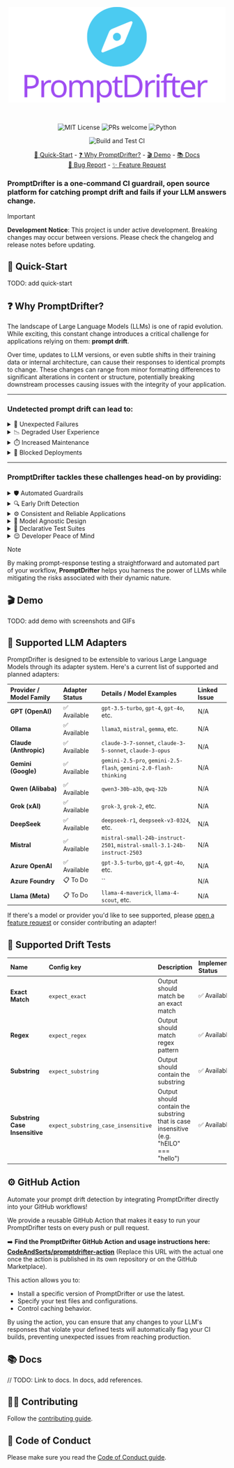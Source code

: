 <p align="center">
  <img src=".docs/promptdrifer-logo.svg" alt="PromptDrifter Logo" width="500"/>
</p>

<br />

<p align="center">
  <img alt="MIT License" src="https://img.shields.io/badge/License-MIT-blue.svg?style=flat-square" />
  <img alt="PRs welcome" src="https://img.shields.io/badge/PRs-welcome-brightgreen.svg?style=flat-square" />
  <img alt="Python" src="https://img.shields.io/badge/Made with-Python-3776AB?style=flat-square&logo=python&logoColor=white" />
</p>

<p align="center">
  <img alt="Build and Test CI" src="https://img.shields.io/github/actions/workflow/status/Code-and-Sorts/PromptDrifter/main-ci.yaml?branch=main&label=Build%20and%20Test&style=flat-square" />
</p>

<p align="center">
  <a href="#-quick-start">🏃 Quick-Start</a> - <a href="#-why-promptdrifter">❓ Why PromptDrifter?</a> - <a href="#-demo">🎬 Demo</a> - <a href="#-docs">📚 Docs</a>
  <br />
  <a href="https://github.com/Code-and-Sorts/PromptDrifter/issues/new?assignees=&template=bug_report.md">🐛 Bug Report</a> - <a href="https://github.com/Code-and-Sorts/PromptDrifter/issues/new?assignees=&template=feature_request.md">✨ Feature Request</a>
</p>

### PromptDrifter is a one-command CI guardrail, open source platform for catching prompt drift and fails if your LLM answers change.

> [!IMPORTANT]
> **Development Notice**: This project is under active development. Breaking changes may occur between versions. Please check the changelog and release notes before updating.

## 🏃 Quick-Start

TODO: add quick-start

## ❓ Why PromptDrifter?

The landscape of Large Language Models (LLMs) is one of rapid evolution. While exciting, this constant change introduces a critical challenge for applications relying on them: **prompt drift**.

Over time, updates to LLM versions, or even subtle shifts in their training data or internal architecture, can cause their responses to identical prompts to change. These changes can range from minor formatting differences to significant alterations in content or structure, potentially breaking downstream processes causing issues with the integrity of your application.

---

### Undetected prompt drift can lead to:
<details>
<summary>🚨 Unexpected Failures</summary>
Applications or CI/CD pipelines may break silently or with cryptic errors when LLM outputs deviate from expected formats or content.
</details>

<details>
<summary>📉 Degraded User Experience</summary>
Features relying on consistent LLM responses can malfunction, leading to user frustration.
</details>

<details>
<summary>⏱️ Increased Maintenance</summary>
Engineers spend valuable time diagnosing issues, tracing them back to changed LLM behavior rather addressing features and bugs in code.
</details>

<details>
<summary>🚧 Blocked Deployments</summary>
Uncertainty about LLM stability can slow down development cycles and deployment frequency.
</details>

---

### PromptDrifter tackles these challenges head-on by providing:
<details>
<summary>🛡️ Automated Guardrails</summary>
A simple, command-line driven tool to integrate LLM response validation directly into your development and CI/CD workflows.
</details>

<details>
<summary>🔍 Early Drift Detection</summary>
By comparing LLM outputs against version-controlled expected responses or predefined patterns (like regex), **PromptDrifter** catches deviations as soon as they occur.
</details>

<details>
<summary>⚙️ Consistent and Reliable Applications</summary>
Ensures that your LLM-powered features behave predictably by failing builds when significant response changes are detected, *before* they impact users or production systems.
</details>

<details>
<summary>🔌 Model Agnostic Design</summary>
Through a flexible adapter system, PromptDrifter can interact with various LLM providers and models (e.g., OpenAI, Ollama, and more to come).
</details>

<details>
<summary>📝 Declarative Test Suites</summary>
Define your prompt tests in easy-to-understand YAML files, making them simple to create, manage, and version alongside your codebase.
</details>

<details>
<summary>😌 Developer Peace of Mind</summary>
Build with greater confidence, knowing you have a safety net that monitors the stability of your critical prompt interactions.
</details>

> [!NOTE]
> By making prompt-response testing a straightforward and automated part of your workflow, **PromptDrifter** helps you harness the power of LLMs while mitigating the risks associated with their dynamic nature.

## 🎬 Demo

TODO: add demo with screenshots and GIFs

## 🤖 Supported LLM Adapters

PromptDrifter is designed to be extensible to various Large Language Models through its adapter system. Here's a current list of supported and planned adapters:

| Provider / Model Family | Adapter Status | Details / Model Examples                                                 | Linked Issue |
| :---------------------- | :------------- | :----------------------------------------------------------------------- | :----------- |
| **GPT (OpenAI)**        | ✅ Available   | `gpt-3.5-turbo`, `gpt-4`, `gpt-4o`, etc.                                 | N/A          |
| **Ollama**              | ✅ Available   | `llama3`, `mistral`, `gemma`, etc.                                       | N/A          |
| **Claude (Anthropic)**  | ✅ Available   | `claude-3-7-sonnet`, `claude-3-5-sonnet`, `claude-3-opus`                | N/A          |
| **Gemini (Google)**     | ✅ Available   | `gemini-2.5-pro`, `gemini-2.5-flash`, `gemini-2.0-flash-thinking`        | N/A          |
| **Qwen (Alibaba)**      | ✅ Available   | `qwen3-30b-a3b`, `qwq-32b`                                               | N/A          |
| **Grok (xAI)**          | ✅ Available   | `grok-3`, `grok-2`, etc.                                                 | N/A          |
| **DeepSeek**            | ✅ Available   | `deepseek-r1`, `deepseek-v3-0324`, etc.                                  | N/A          |
| **Mistral**             | ✅ Available   | `mistral-small-24b-instruct-2501`, `mistral-small-3.1-24b-instruct-2503` | N/A          |
| **Azure OpenAI**        | ✅ Available   | `gpt-3.5-turbo`, `gpt-4`, `gpt-4o`, etc.                                 | N/A          |
| **Azure Foundry**       | 📋 To Do       | ``                                                                       | N/A          |
| **Llama (Meta)**        | 📋 To Do       | `llama-4-maverick`, `llama-4-scout`, etc.                                | N/A          |


If there's a model or provider you'd like to see supported, please [open a feature request](https://github.com/Code-and-Sorts/PromptDrifter/issues/new?assignees=&template=feature_request.md) or consider contributing an adapter!

## 🧪 Supported Drift Tests

| Name | Config key | Description | Implementation Status|
| :---------------------- | :------------- | :-------------------------------------------------------- | :------------------------------------- |
| **Exact Match** | `expect_exact` | Output should match be an exact match | ✅ Available |
| **Regex** | `expect_regex` | Output should match regex pattern  | ✅ Available |
| **Substring** | `expect_substring` | Output should contain the substring  | ✅ Available |
| **Substring Case Insensitive** | `expect_substring_case_insensitive` | Output should contain the substring that is case insensitive (e.g. "hElLO" === "hello")  | ✅ Available |

## ⚙️ GitHub Action

Automate your prompt drift detection by integrating PromptDrifter directly into your GitHub workflows!

We provide a reusable GitHub Action that makes it easy to run your PromptDrifter tests on every push or pull request.

➡️ **Find the PromptDrifter GitHub Action and usage instructions here: [CodeAndSorts/promptdrifter-action](https://github.com/CodeAndSorts/promptdrifter-action)** (Replace this URL with the actual one once the action is published in its own repository or on the GitHub Marketplace).

This action allows you to:
*   Install a specific version of PromptDrifter or use the latest.
*   Specify your test files and configurations.
*   Control caching behavior.

By using the action, you can ensure that any changes to your LLM's responses that violate your defined tests will automatically flag your CI builds, preventing unexpected issues from reaching production.

## 📚 Docs

// TODO: Link to docs. In docs, add references.

## 🧑‍💻 Contributing

Follow the [contributing guide](./.github/CONTRIBUTING.md).

## 🔖 Code of Conduct

Please make sure you read the [Code of Conduct guide](./.github/CODE-OF-CONDUCT.md).
